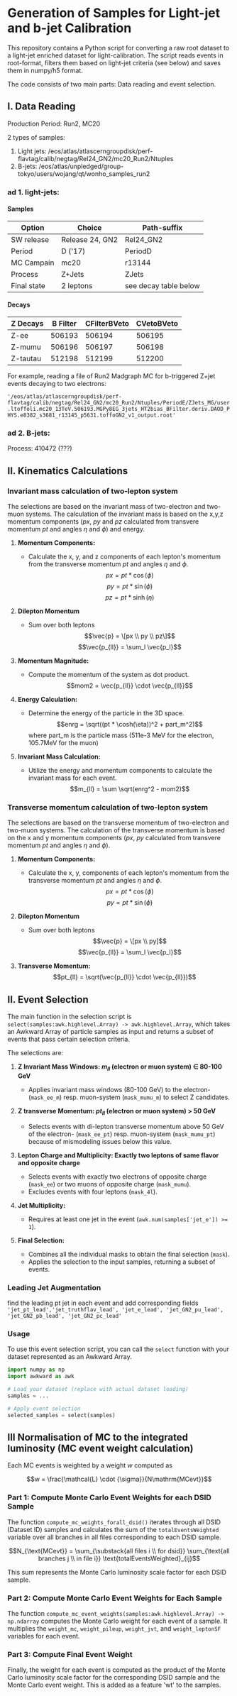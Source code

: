 # Generation of Samples for Light-jet and b-jet Calibration

This repository contains a Python script for converting a raw root dataset to a light-jet enriched dataset for light-calibration. The script reads events in root-format, filters them based on light-jet criteria (see below) and saves them in numpy/h5 format.

The code consists of two main parts: Data reading and event selection.

## I. Data Reading

Production Period: Run2, MC20

2 types of samples:
1. Light jets: /eos/atlas/atlascerngroupdisk/perf-flavtag/calib/negtag/Rel24_GN2/mc20_Run2/Ntuples
2. B-jets: /eos/atlas/unpledged/group-tokyo/users/wojang/qt/wonho_samples_run2

### ad 1. light-jets:

#### Samples

| Option | Choice | Path-suffix |
| --- | ----------- | ----------- |
| SW release | Release 24, GN2 | Rel24_GN2 |
| Period | D ('17)| PeriodD |
| MC Campain | mc20 | r13144 |
| Process | Z+Jets | ZJets |
| Final state | 2 leptons | see decay table below|


#### Decays

| Z Decays | B Filter | CFilterBVeto | CVetoBVeto |
| --- | -------- | -------- | -------- | 
| Z-ee |  506193 | 506194 | 506195 |
| Z-mumu |  506196 | 506197 | 506198 |
| Z-tautau |  512198 | 512199 | 512200 |

For example, reading a file of Run2 Madgraph MC for b-triggered Z+jet events decaying to two electrons:

`'/eos/atlas/atlascerngroupdisk/perf-flavtag/calib/negtag/Rel24_GN2/mc20_Run2/Ntuples/PeriodE/ZJets_MG/user.ltoffoli.mc20_13TeV.506193.MGPy8EG_3jets_HT2bias_BFilter.deriv.DAOD_PHYS.e8382_s3681_r13145_p5631.toffoGN2_v1_output.root'
`


### ad 2. B-jets:

Process: 410472 (???)

## II. Kinematics Calculations

### Invariant mass calculation of two-lepton system
The selections are based on the invariant mass of two-electron and two-muon systems. The calculation of the invariant mass is based on the x,y,z momentum components ($px$, $py$ and $pz$ calculated from transvere momentum $pt$ and angles $\eta$ and $\phi$) and energy.

1. **Momentum Components:**
   - Calculate the x, y, and z components of each lepton's momentum from the transverse momentum $pt$ and angles $\eta$ and $\phi$.
     $$px = pt * \cos(\phi)$$
     $$py = pt * \sin(\phi)$$
     $$pz = pt * \sinh(\eta)$$

2. **Dilepton Momentum**
   - Sum over both leptons
   $$\vec{p} = \[px \\ py \\ pz\]$$
   $$\vec{p_{ll}} = \sum_l \vec{p_l}$$

2. **Momentum Magnitude:**
   - Compute the momentum of the system as dot product.
     $$mom2 = \vec{p_{ll}} \cdot \vec{p_{ll}}$$

3. **Energy Calculation:**
   - Determine the energy of the particle in the 3D space.
     $$enrg = \sqrt((pt * \cosh(\eta))^2 + part_m^2)$$
     where part_m is the particle mass (511e-3 MeV for the electron, 105.7MeV for the muon)

4. **Invariant Mass Calculation:**
   - Utilize the energy and momentum components to calculate the invariant mass for each event.
     $$m_{ll} = \sum \sqrt(enrg^2 - mom2)$$


### Transverse momentum calculation of two-lepton system
The selections are based on the transverse momentum of two-electron and two-muon systems. The calculation of the transverse momentum is based on the x and y momentum components ($px$, $py$ calculated from transvere momentum $pt$ and angles $\eta$ and $\phi$).

1. **Momentum Components:**
   - Calculate the x, y, components of each lepton's momentum from the transverse momentum $pt$ and angles $\eta$ and $\phi$.
     $$px = pt * \cos(\phi)$$
     $$py = pt * \sin(\phi)$$

2. **Dilepton Momentum**
   - Sum over both leptons
   $$\vec{p} = \[px \\ py]$$
   $$\vec{p_{ll}} = \sum_l \vec{p_l}$$

3. **Transverse Momentum:**
     $$pt_{ll} = \sqrt(\vec{p_{ll}} \cdot \vec{p_{ll}})$$

## II. Event Selection

The main function in the selection script is `select(samples:awk.highlevel.Array) -> awk.highlevel.Array`, which takes an Awkward Array of particle samples as input and returns a subset of events that pass certain selection criteria.


The selections are:

1. **Z Invariant Mass Windows: $m_{ll}$ (electron or muon system) $\in$ 80-100 GeV**
   - Applies invariant mass windows (80-100 GeV) to the electron- (`mask_ee_m`) resp. muon-system (`mask_mumu_m`) to select Z candidates.

2. **Z transverse Momentum: $pt_{ll}$ (electron or muon system) > 50 GeV**
   - Selects events with di-lepton transverse momentum above 50 GeV of the electron- (`mask_ee_pt`) resp. muon-system (`mask_mumu_pt`) because of mismodeling issues below this value.

3. **Lepton Charge and Multiplicity: Exactly two leptons of same flavor and opposite charge**
   - Selects events with exactly two electrons of opposite charge (`mask_ee`) or two muons of opposite charge (`mask_mumu`).
   - Excludes events with four leptons (`mask_4l`).

4. **Jet Multiplicity:**
   - Requires at least one jet in the event (`awk.num(samples['jet_e']) >= 1`).

5. **Final Selection:**
   - Combines all the individual masks to obtain the final selection (`mask`).
   - Applies the selection to the input samples, returning a subset of events.

### Leading Jet Augmentation

   find the leading pt jet in each event and add corresponding fields `'jet_pt_lead','jet_truthflav_lead', 'jet_e_lead', 'jet_GN2_pu_lead', 'jet_GN2_pb_lead', 'jet_GN2_pc_lead'`


### Usage

To use this event selection script, you can call the `select` function with your dataset represented as an Awkward Array.

```python
import numpy as np
import awkward as awk

# Load your dataset (replace with actual dataset loading)
samples = ...

# Apply event selection
selected_samples = select(samples)
```

## III Normalisation of MC to the integrated luminosity (MC event weight calculation)

Each MC events is weighted by a weight $w$ computed as


```math
w = \frac{\mathcal{L} \cdot {\sigma}}{N\mathrm{MCevt}}
```


### Part 1: Compute Monte Carlo Event Weights for each DSID Sample
The function `compute_mc_weights_forall_dsid()` iterates through all DSID (Dataset ID) samples and calculates the sum of the `totalEventsWeighted` variable over all branches in all files corresponding to each DSID sample. 

```math
N_{\text{MCevt}} = \sum_{\substack{all files i \\ for dsid}} \sum_{\text{all branches j \\ in file i}} \text{totalEventsWeighted}_{ij}
```

This sum represents the Monte Carlo luminosity scale factor for each DSID sample.

### Part 2: Compute Monte Carlo Event Weights for Each Sample
The function `compute_mc_event_weights(samples:awk.highlevel.Array) -> np.ndarray` computes the Monte Carlo weight for each event of a sample. It multiplies the `weight_mc`, `weight_pileup`, `weight_jvt`, and `weight_leptonSF` variables for each event.

### Part 3: Compute Final Event Weight
Finally, the weight for each event is computed as the product of the Monte Carlo luminosity scale factor for the corresponding DSID sample and the Monte Carlo event weight. This is added as a feature 'wt' to the samples.
